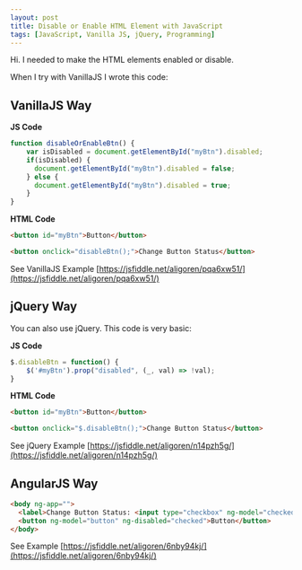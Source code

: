 ```yaml
---
layout: post
title: Disable or Enable HTML Element with JavaScript
tags: [JavaScript, Vanilla JS, jQuery, Programming]
---
```


Hi. I needed to make the HTML elements enabled or disable.

When I try with VanillaJS I wrote this code:
<!--more-->

## VanillaJS Way

**JS Code**

```javascript
function disableOrEnableBtn() {
    var isDisabled = document.getElementById("myBtn").disabled;
    if(isDisabled) {
      document.getElementById("myBtn").disabled = false;
    } else {
      document.getElementById("myBtn").disabled = true;
    }
}
```

**HTML Code**

```html
<button id="myBtn">Button</button>

<button onclick="disableBtn();">Change Button Status</button>
```

See VanillaJS Example [https://jsfiddle.net/aligoren/pqa6xw51/](https://jsfiddle.net/aligoren/pqa6xw51/)

## jQuery Way

You can also use jQuery. This code is very basic:

**JS Code**

```javascript
$.disableBtn = function() {
	$('#myBtn').prop("disabled", (_, val) => !val);
}
```

**HTML Code**

```html
<button id="myBtn">Button</button>

<button onclick="$.disableBtn();">Change Button Status</button>
```

See jQuery Example [https://jsfiddle.net/aligoren/n14pzh5g/](https://jsfiddle.net/aligoren/n14pzh5g/)

## AngularJS Way

```html
<body ng-app="">
  <label>Change Button Status: <input type="checkbox" ng-model="checked"></label><br/>
  <button ng-model="button" ng-disabled="checked">Button</button>
</body>
```

See Example [https://jsfiddle.net/aligoren/6nby94kj/](https://jsfiddle.net/aligoren/6nby94kj/)